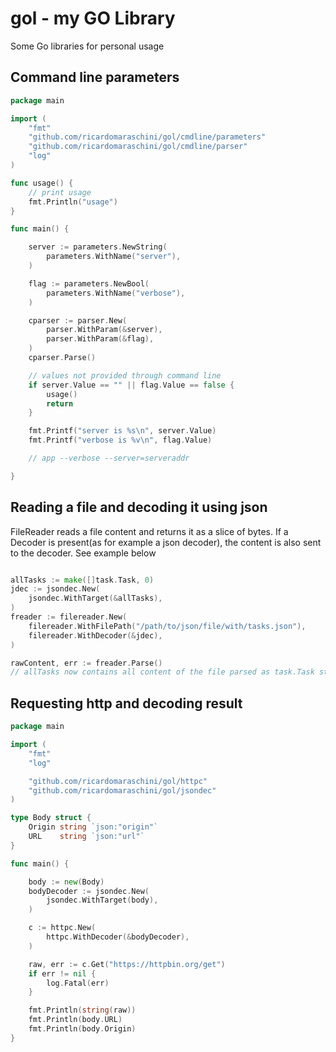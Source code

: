 # gol - my GO Library
Some Go libraries for personal usage

## Command line parameters

```go
package main

import (
	"fmt"
	"github.com/ricardomaraschini/gol/cmdline/parameters"
	"github.com/ricardomaraschini/gol/cmdline/parser"
	"log"
)

func usage() {
	// print usage
	fmt.Println("usage")
}

func main() {

	server := parameters.NewString(
		parameters.WithName("server"),
	)

	flag := parameters.NewBool(
		parameters.WithName("verbose"),
	)

	cparser := parser.New(
		parser.WithParam(&server),
		parser.WithParam(&flag),
	)
	cparser.Parse()

	// values not provided through command line
	if server.Value == "" || flag.Value == false {
		usage()
		return
	}

	fmt.Printf("server is %s\n", server.Value)
	fmt.Printf("verbose is %v\n", flag.Value)

	// app --verbose --server=serveraddr

}
```

## Reading a file and decoding it using json

FileReader reads a file content and returns it as a slice of bytes. If a
Decoder is present(as for example a json decoder), the content is also
sent to the decoder. See example below

```go

allTasks := make([]task.Task, 0)
jdec := jsondec.New(
	jsondec.WithTarget(&allTasks),
)
freader := filereader.New(
	filereader.WithFilePath("/path/to/json/file/with/tasks.json"),
	filereader.WithDecoder(&jdec),
)

rawContent, err := freader.Parse()
// allTasks now contains all content of the file parsed as task.Task struct
```

## Requesting http and decoding result

```go
package main

import (
	"fmt"
	"log"

	"github.com/ricardomaraschini/gol/httpc"
	"github.com/ricardomaraschini/gol/jsondec"
)

type Body struct {
	Origin string `json:"origin"`
	URL    string `json:"url"`
}

func main() {

	body := new(Body)
	bodyDecoder := jsondec.New(
		jsondec.WithTarget(body),
	)

	c := httpc.New(
		httpc.WithDecoder(&bodyDecoder),
	)

	raw, err := c.Get("https://httpbin.org/get")
	if err != nil {
		log.Fatal(err)
	}

	fmt.Println(string(raw))
	fmt.Println(body.URL)
	fmt.Println(body.Origin)
}

```
